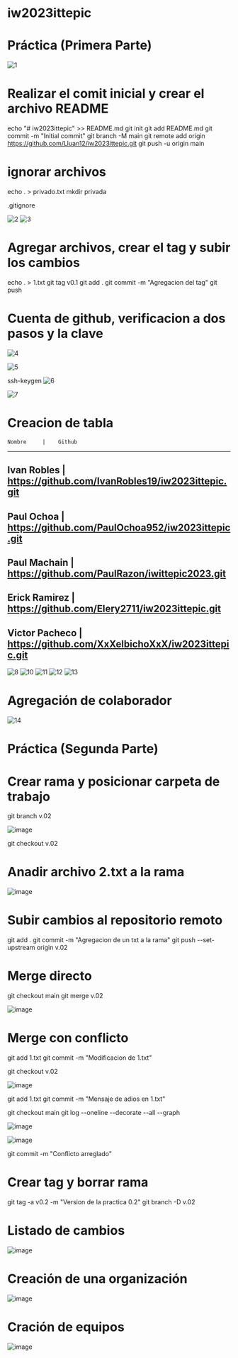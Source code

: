 # iw2023ittepic

# Práctica (Primera Parte)

![1](https://github.com/Lluan12/iw2023ittepic/assets/103333263/cfd87f4b-a335-4095-9472-e66d841b26f4)
# Realizar el comit inicial y crear el archivo README
echo "# iw2023ittepic" >> README.md
git init
git add README.md
git commit -m "Initial commit"
git branch -M main
git remote add origin https://github.com/Lluan12/iw2023ittepic.git
git push -u origin main

# ignorar archivos
echo . > privado.txt
mkdir privada

.gitignore

![2](https://github.com/Lluan12/iw2023ittepic/assets/103333263/9eb309a8-7c4e-44ab-af5c-eeb607c680a0)
![3](https://github.com/Lluan12/iw2023ittepic/assets/103333263/23ba33ce-a749-4417-a6ea-99bc01f0f344)


# Agregar archivos, crear el tag y subir los cambios
echo . > 1.txt
git tag v0.1
git add .
git commit -m "Agregacion del tag"
git push 


# Cuenta de github, verificacion a dos pasos y la clave
![4](https://github.com/Lluan12/iw2023ittepic/assets/103333263/8021ff82-df7d-4f6b-a10c-bc2a11a0d88c)

![5](https://github.com/Lluan12/iw2023ittepic/assets/103333263/2cd3d9a8-ee6a-4d4c-b1b3-99722b119ff3)

ssh-keygen
![6](https://github.com/Lluan12/iw2023ittepic/assets/103333263/fcbc1515-60cd-4f87-afaa-57ef6e0590bc)

![7](https://github.com/Lluan12/iw2023ittepic/assets/103333263/14f7920b-20d4-4e6d-b3fb-b46d57fce1fb)


# Creacion de tabla

    Nombre     |    Github
--------------------------------
Ivan Robles    | https://github.com/IvanRobles19/iw2023ittepic.git
---------------------------------------------------------------------
Paul Ochoa     | https://github.com/PaulOchoa952/iw2023ittepic.git
---------------------------------------------------------------------
Paul Machain   |  https://github.com/PaulRazon/iwittepic2023.git
---------------------------------------------------------------------
Erick Ramirez  | https://github.com/Elery2711/iw2023ittepic.git
---------------------------------------------------------------------
Victor Pacheco | https://github.com/XxXelbichoXxX/iw2023ittepic.git
----------------------------------------------------------------------

![8](https://github.com/Lluan12/iw2023ittepic/assets/103333263/12635197-e6bb-486e-bf04-36189f6061c9)
![10](https://github.com/Lluan12/iw2023ittepic/assets/103333263/b7fd9d9b-1348-4b0d-8720-07d3b657a9bf)
![11](https://github.com/Lluan12/iw2023ittepic/assets/103333263/8954bb34-52c1-4341-a81b-468de75aab6a)
![12](https://github.com/Lluan12/iw2023ittepic/assets/103333263/81e67cd9-0ce2-47da-803f-49fc4503330d)
![13](https://github.com/Lluan12/iw2023ittepic/assets/103333263/dec8b36c-a0a2-4b4b-9b94-73e2c68080ac)


# Agregación de colaborador

![14](https://github.com/Lluan12/iw2023ittepic/assets/103333263/c4474cf8-1370-4a04-a4d3-cc5fc5de9148)



# Práctica (Segunda Parte)

# Crear rama y posicionar carpeta de trabajo
git branch v.02

![image](https://github.com/Lluan12/iw2023ittepic/assets/103333263/f2c89804-93e8-4961-9b19-12df7de1a45b)

git checkout v.02 

# Anadir archivo 2.txt a la rama

![image](https://github.com/Lluan12/iw2023ittepic/assets/103333263/92edd413-4f1c-4e7b-a36d-e2d11c3f5d18)

# Subir cambios al repositorio remoto

git add .
git commit -m "Agregacion de un txt a la rama"
git push --set-upstream origin v.02

# Merge directo

git checkout main
git merge v.02

![image](https://github.com/Lluan12/iw2023ittepic/assets/103333263/fb5acd8e-58b9-49ce-ac23-ac6b216011f7)


# Merge con conflicto

git add 1.txt
git commit -m "Modificacion de 1.txt"

git checkout v.02

![image](https://github.com/Lluan12/iw2023ittepic/assets/103333263/cb35af48-6256-4192-a34a-8aa1707194ea)

git add 1.txt
git commit -m "Mensaje de adios en 1.txt"

git checkout main
git log --oneline --decorate --all --graph

![image](https://github.com/Lluan12/iw2023ittepic/assets/103333263/7acfe1e1-3df3-4502-a4f4-80fe102c50e1)

![image](https://github.com/Lluan12/iw2023ittepic/assets/103333263/6adbb24e-f968-400b-b842-c52b27a94af7)

git commit -m "Conflicto arreglado"

# Crear tag y borrar rama

git tag -a v0.2 -m "Version de la practica 0.2"
git branch -D v.02

# Listado de cambios

![image](https://github.com/Lluan12/iw2023ittepic/assets/103333263/d1a212c3-ce94-420f-8c7e-b04c72d07de9)


# Creación de una organización

![image](https://github.com/Lluan12/iw2023ittepic/assets/103333263/5114ff76-b201-4fc3-a62f-684a77db614c)

# Cración de equipos

![image](https://github.com/Lluan12/iw2023ittepic/assets/103333263/2146cddd-178c-43d2-9009-3c2c0f6f7379)


